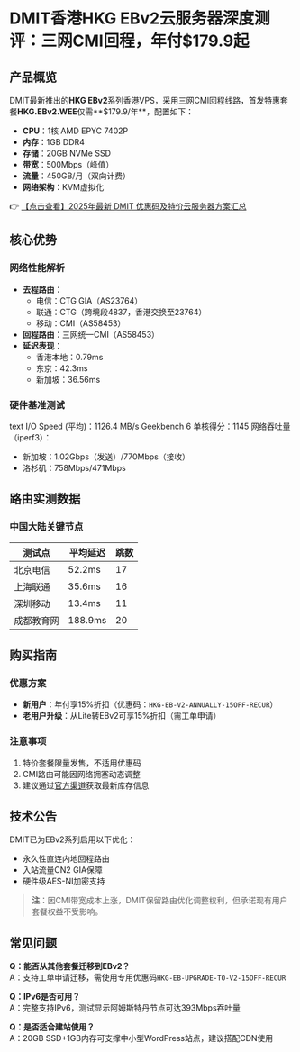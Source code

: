 # DMIT香港HKG EBv2云服务器深度测评：三网CMI回程，年付$179.9起

## 产品概览

DMIT最新推出的**HKG EBv2**系列香港VPS，采用三网CMI回程线路，首发特惠套餐**HKG.EBv2.WEE**仅需**$179.9/年**，配置如下：

- **CPU**：1核 AMD EPYC 7402P
- **内存**：1GB DDR4
- **存储**：20GB NVMe SSD
- **带宽**：500Mbps（峰值）
- **流量**：450GB/月（双向计费）
- **网络架构**：KVM虚拟化

👉 [【点击查看】2025年最新 DMIT 优惠码及特价云服务器方案汇总](https://bit.ly/dmit_coupon)

## 核心优势

### 网络性能解析
- **去程路由**：
  - 电信：CTG GIA（AS23764）
  - 联通：CTG（跨境段4837，香港交换至23764）
  - 移动：CMI（AS58453）
- **回程路由**：三网统一CMI（AS58453）
- **延迟表现**：
  - 香港本地：0.79ms
  - 东京：42.3ms
  - 新加坡：36.56ms

### 硬件基准测试
text
I/O Speed (平均)：1126.4 MB/s
Geekbench 6 单核得分：1145
网络吞吐量（iperf3）：
- 新加坡：1.02Gbps（发送）/770Mbps（接收）
- 洛杉矶：758Mbps/471Mbps

## 路由实测数据

### 中国大陆关键节点
| 测试点       | 平均延迟 | 跳数 |
|--------------|----------|------|
| 北京电信     | 52.2ms   | 17   |
| 上海联通     | 35.6ms   | 16   |
| 深圳移动     | 13.4ms   | 11   |
| 成都教育网   | 188.9ms  | 20   |

## 购买指南

### 优惠方案
- **新用户**：年付享15%折扣（优惠码：`HKG-EB-V2-ANNUALLY-15OFF-RECUR`）
- **老用户升级**：从Lite转EBv2可享15%折扣（需工单申请）

### 注意事项
1. 特价套餐限量发售，不适用优惠码
2. CMI路由可能因网络拥塞动态调整
3. 建议通过[官方渠道](https://bit.ly/dmit_coupon)获取最新库存信息

## 技术公告
DMIT已为EBv2系列启用以下优化：
- 永久性直连内地回程路由
- 入站流量CN2 GIA保障
- 硬件级AES-NI加密支持

> **注**：因CMI带宽成本上涨，DMIT保留路由优化调整权利，但承诺现有用户套餐权益不受影响。

## 常见问题
**Q：能否从其他套餐迁移到EBv2？**  
A：支持工单申请迁移，需使用专用优惠码`HKG-EB-UPGRADE-TO-V2-15OFF-RECUR`

**Q：IPv6是否可用？**  
A：完整支持IPv6，测试显示阿姆斯特丹节点可达393Mbps吞吐量

**Q：是否适合建站使用？**  
A：20GB SSD+1GB内存可支撑中小型WordPress站点，建议搭配CDN使用